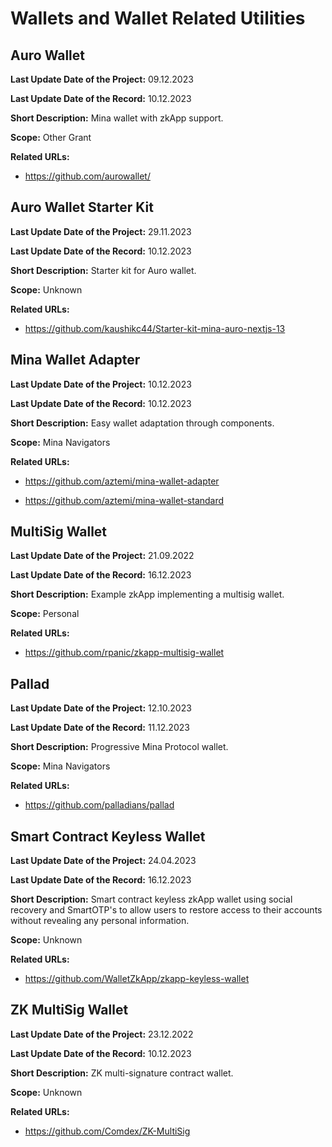 # Wallets and Wallet Related Utilities

## Auro Wallet

**Last Update Date of the Project:** 09.12.2023

**Last Update Date of the Record:** 10.12.2023

**Short Description:** Mina wallet with zkApp support.

**Scope:** Other Grant

**Related URLs:** 

- https://github.com/aurowallet/

## Auro Wallet Starter Kit

**Last Update Date of the Project:** 29.11.2023

**Last Update Date of the Record:** 10.12.2023

**Short Description:** Starter kit for Auro wallet.

**Scope:** Unknown

**Related URLs:** 

- https://github.com/kaushikc44/Starter-kit-mina-auro-nextjs-13

## Mina Wallet Adapter

**Last Update Date of the Project:** 10.12.2023

**Last Update Date of the Record:** 10.12.2023

**Short Description:** Easy wallet adaptation through components.

**Scope:** Mina Navigators

**Related URLs:** 

- https://github.com/aztemi/mina-wallet-adapter

- https://github.com/aztemi/mina-wallet-standard

## MultiSig Wallet

**Last Update Date of the Project:** 21.09.2022

**Last Update Date of the Record:** 16.12.2023

**Short Description:** Example zkApp implementing a multisig wallet.

**Scope:** Personal

**Related URLs:** 

- https://github.com/rpanic/zkapp-multisig-wallet

## Pallad

**Last Update Date of the Project:** 12.10.2023

**Last Update Date of the Record:** 11.12.2023

**Short Description:** Progressive Mina Protocol wallet.

**Scope:** Mina Navigators

**Related URLs:** 

- https://github.com/palladians/pallad

## Smart Contract Keyless Wallet

**Last Update Date of the Project:** 24.04.2023

**Last Update Date of the Record:** 16.12.2023

**Short Description:** Smart contract keyless zkApp wallet using social recovery and SmartOTP's to allow users to restore access to their accounts without revealing any personal information.

**Scope:** Unknown

**Related URLs:** 

- https://github.com/WalletZkApp/zkapp-keyless-wallet

## ZK MultiSig Wallet

**Last Update Date of the Project:** 23.12.2022

**Last Update Date of the Record:** 10.12.2023

**Short Description:** ZK multi-signature contract wallet.

**Scope:** Unknown

**Related URLs:** 

- https://github.com/Comdex/ZK-MultiSig